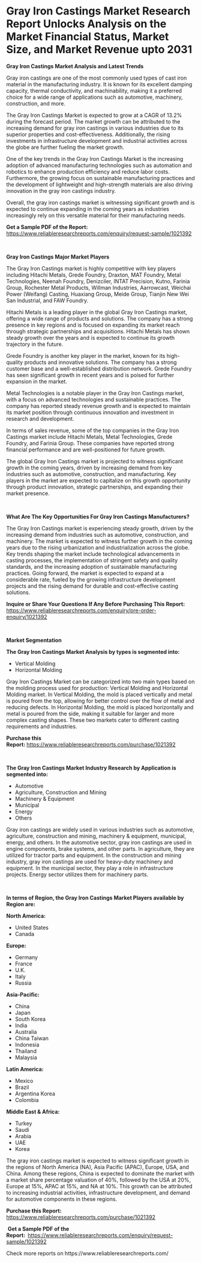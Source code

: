 <p><h1>Gray Iron Castings Market Research Report Unlocks Analysis on the Market Financial Status, Market Size, and Market Revenue upto 2031</h1></p><p><strong>Gray Iron Castings Market Analysis and Latest Trends</strong></p>
<p><p>Gray iron castings are one of the most commonly used types of cast iron material in the manufacturing industry. It is known for its excellent damping capacity, thermal conductivity, and machinability, making it a preferred choice for a wide range of applications such as automotive, machinery, construction, and more.</p><p>The Gray Iron Castings Market is expected to grow at a CAGR of 13.2% during the forecast period. The market growth can be attributed to the increasing demand for gray iron castings in various industries due to its superior properties and cost-effectiveness. Additionally, the rising investments in infrastructure development and industrial activities across the globe are further fueling the market growth.</p><p>One of the key trends in the Gray Iron Castings Market is the increasing adoption of advanced manufacturing technologies such as automation and robotics to enhance production efficiency and reduce labor costs. Furthermore, the growing focus on sustainable manufacturing practices and the development of lightweight and high-strength materials are also driving innovation in the gray iron castings industry.</p><p>Overall, the gray iron castings market is witnessing significant growth and is expected to continue expanding in the coming years as industries increasingly rely on this versatile material for their manufacturing needs.</p></p>
<p><strong>Get a Sample PDF of the Report:&nbsp;</strong> <a href="https://www.reliableresearchreports.com/enquiry/request-sample/1021392">https://www.reliableresearchreports.com/enquiry/request-sample/1021392</a></p>
<p>&nbsp;</p>
<p><strong>Gray Iron Castings Major Market Players</strong></p>
<p><p>The Gray Iron Castings market is highly competitive with key players including Hitachi Metals, Grede Foundry, Draxton, MAT Foundry, Metal Technologies, Neenah Foundry, Denizciler, INTAT Precision, Kutno, Farinia Group, Rochester Metal Products, Willman Industries, Aarrowcast, Weichai Power (Weifang) Casting, Huaxiang Group, Meide Group, Tianjin New Wei San Industrial, and FAW Foundry.</p><p>Hitachi Metals is a leading player in the global Gray Iron Castings market, offering a wide range of products and solutions. The company has a strong presence in key regions and is focused on expanding its market reach through strategic partnerships and acquisitions. Hitachi Metals has shown steady growth over the years and is expected to continue its growth trajectory in the future.</p><p>Grede Foundry is another key player in the market, known for its high-quality products and innovative solutions. The company has a strong customer base and a well-established distribution network. Grede Foundry has seen significant growth in recent years and is poised for further expansion in the market.</p><p>Metal Technologies is a notable player in the Gray Iron Castings market, with a focus on advanced technologies and sustainable practices. The company has reported steady revenue growth and is expected to maintain its market position through continuous innovation and investment in research and development.</p><p>In terms of sales revenue, some of the top companies in the Gray Iron Castings market include Hitachi Metals, Metal Technologies, Grede Foundry, and Farinia Group. These companies have reported strong financial performance and are well-positioned for future growth.</p><p>The global Gray Iron Castings market is projected to witness significant growth in the coming years, driven by increasing demand from key industries such as automotive, construction, and manufacturing. Key players in the market are expected to capitalize on this growth opportunity through product innovation, strategic partnerships, and expanding their market presence.</p></p>
<p>&nbsp;</p>
<p><strong>What Are The Key Opportunities For Gray Iron Castings Manufacturers?</strong></p>
<p><p>The Gray Iron Castings market is experiencing steady growth, driven by the increasing demand from industries such as automotive, construction, and machinery. The market is expected to witness further growth in the coming years due to the rising urbanization and industrialization across the globe. Key trends shaping the market include technological advancements in casting processes, the implementation of stringent safety and quality standards, and the increasing adoption of sustainable manufacturing practices. Going forward, the market is expected to expand at a considerable rate, fueled by the growing infrastructure development projects and the rising demand for durable and cost-effective casting solutions.</p></p>
<p><strong>Inquire or Share Your Questions If Any Before Purchasing This Report:</strong> <a href="https://www.reliableresearchreports.com/enquiry/pre-order-enquiry/1021392">https://www.reliableresearchreports.com/enquiry/pre-order-enquiry/1021392</a></p>
<p>&nbsp;</p>
<p><strong>Market Segmentation</strong></p>
<p><strong>The Gray Iron Castings Market Analysis by types is segmented into:</strong></p>
<p><ul><li>Vertical Molding</li><li>Horizontal Molding</li></ul></p>
<p><p>Gray Iron Castings Market can be categorized into two main types based on the molding process used for production: Vertical Molding and Horizontal Molding market. In Vertical Molding, the mold is placed vertically and metal is poured from the top, allowing for better control over the flow of metal and reducing defects. In Horizontal Molding, the mold is placed horizontally and metal is poured from the side, making it suitable for larger and more complex casting shapes. These two markets cater to different casting requirements and industries.</p></p>
<p><strong>Purchase this Report:&nbsp;</strong><a href="https://www.reliableresearchreports.com/purchase/1021392">https://www.reliableresearchreports.com/purchase/1021392</a></p>
<p>&nbsp;</p>
<p><strong>The Gray Iron Castings Market Industry Research by Application is segmented into:</strong></p>
<p><ul><li>Automotive</li><li>Agriculture, Construction and Mining</li><li>Machinery & Equipment</li><li>Municipal</li><li>Energy</li><li>Others</li></ul></p>
<p><p>Gray iron castings are widely used in various industries such as automotive, agriculture, construction and mining, machinery & equipment, municipal, energy, and others. In the automotive sector, gray iron castings are used in engine components, brake systems, and other parts. In agriculture, they are utilized for tractor parts and equipment. In the construction and mining industry, gray iron castings are used for heavy-duty machinery and equipment. In the municipal sector, they play a role in infrastructure projects. Energy sector utilizes them for machinery parts.</p></p>
<p>&nbsp;</p>
<p><strong>In terms of Region, the Gray Iron Castings Market Players available by Region are:</strong></p>
<p>
    <p> <strong> North America: </strong>
        <ul>
            <li>United States</li>
            <li>Canada</li>
        </ul>
        </p> 
    <p> <strong> Europe: </strong>
        <ul>
            <li>Germany</li>
            <li>France</li>
            <li>U.K.</li>
            <li>Italy</li>
            <li>Russia</li>
        </ul>
        </p> 
    <p> <strong> Asia-Pacific: </strong>
        <ul>
            <li>China</li>
            <li>Japan</li>
            <li>South Korea</li>
            <li>India</li>
            <li>Australia</li>
            <li>China Taiwan</li>
            <li>Indonesia</li>
            <li>Thailand</li>
            <li>Malaysia</li>
        </ul>
        </p> 
    <p> <strong> Latin America: </strong>
        <ul>
            <li>Mexico</li>
            <li>Brazil</li>
            <li>Argentina Korea</li>
            <li>Colombia</li>
        </ul>
        </p> 
    <p> <strong> Middle East & Africa: </strong>
        <ul>
            <li>Turkey</li>
            <li>Saudi</li>
            <li>Arabia</li>
            <li>UAE</li>
            <li>Korea</li>
        </ul>
    </p>
    </p>
<p><p>The gray iron castings market is expected to witness significant growth in the regions of North America (NA), Asia Pacific (APAC), Europe, USA, and China. Among these regions, China is expected to dominate the market with a market share percentage valuation of 40%, followed by the USA at 20%, Europe at 15%, APAC at 15%, and NA at 10%. This growth can be attributed to increasing industrial activities, infrastructure development, and demand for automotive components in these regions.</p></p>
<p><strong>Purchase this Report: </strong><a href="https://www.reliableresearchreports.com/purchase/1021392">https://www.reliableresearchreports.com/purchase/1021392</a></p>
<p>&nbsp;<strong>Get a Sample PDF of the Report:&nbsp;&nbsp;</strong><a href="https://www.reliableresearchreports.com/enquiry/request-sample/1021392">https://www.reliableresearchreports.com/enquiry/request-sample/1021392</a></p>
<p><strong></strong></p>
<p>Check more reports on https://www.reliableresearchreports.com/</p>